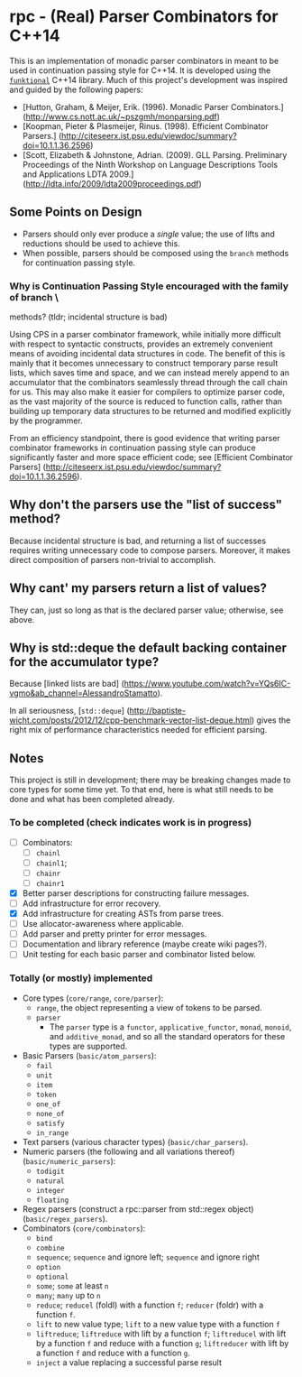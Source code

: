 # rpc - (Real) Parser Combinators for C++14

This is an implementation of monadic parser combinators in meant to be used in
continuation passing style for C++14. It is developed using the
[`funktional`](https://github.com/daltonwoodard/funktional) C++14 library.
Much of this project's development was inspired and guided by the following
papers:

- [Hutton, Graham, & Meijer, Erik. (1996). Monadic Parser Combinators.]
(http://www.cs.nott.ac.uk/~pszgmh/monparsing.pdf)
- [Koopman, Pieter & Plasmeijer, Rinus. (1998). Efficient Combinator Parsers.]
(http://citeseerx.ist.psu.edu/viewdoc/summary?doi=10.1.1.36.2596)
- [Scott, Elizabeth & Johnstone, Adrian. (2009). GLL Parsing.
Preliminary Proceedings of the Ninth Workshop on
Language Descriptions Tools and Applications LDTA 2009.]
(http://ldta.info/2009/ldta2009proceedings.pdf)

## Some Points on Design

- Parsers should only ever produce a *single* value; the use of lifts and
reductions should be used to achieve this.
- When possible, parsers should be composed using the `branch` methods for
continuation passing style.

### Why is Continuation Passing Style encouraged with the family of branch \
methods? (tldr; incidental structure is bad)

Using CPS in a parser combinator framework, while initially more difficult with
respect to syntactic constructs, provides an extremely convenient means of
avoiding incidental data structures in code. The benefit of this is mainly that
it becomes unnecessary to construct temporary parse result lists, which saves
time and space, and we can instead merely append to an accumulator that the
combinators seamlessly thread through the call chain for us. This may also make
it easier for compilers to optimize parser code, as the vast majority of the
source is reduced to function calls, rather than building up temporary data
structures to be returned and modified explicitly by the programmer.

From an efficiency standpoint, there is good evidence that writing parser
combinator frameworks in continuation passing style can produce significantly
faster and more space efficient code; see [Efficient Combinator Parsers]
(http://citeseerx.ist.psu.edu/viewdoc/summary?doi=10.1.1.36.2596).

## Why don't the parsers use the "list of success" method?

Because incidental structure is bad, and returning a list of successes
requires writing unnecessary code to compose parsers. Moreover, it makes
direct composition of parsers non-trivial to accomplish.

## Why cant' my parsers return a list of values?

They can, just so long as that is the declared parser value; otherwise, see
above.

## Why is std::deque the default backing container for the accumulator type?

Because [linked lists are bad]
(https://www.youtube.com/watch?v=YQs6IC-vgmo&ab_channel=AlessandroStamatto).

In all seriousness, [`std::deque`]
(http://baptiste-wicht.com/posts/2012/12/cpp-benchmark-vector-list-deque.html)
gives the right mix of performance characteristics needed for efficient parsing.

## Notes

This project is still in development; there may be breaking changes made to core
types for some time yet. To that end, here is what still needs to be done and 
what has been completed already.

### To be completed (check indicates work is in progress)
- [ ] Combinators:
    - [ ] `chainl`
    - [ ] `chainl1`;
    - [ ] `chainr`
    - [ ] `chainr1`
- [x] Better parser descriptions for constructing failure messages.
- [ ] Add infrastructure for error recovery.
- [x] Add infrastructure for creating ASTs from parse trees.
- [ ] Use allocator-awareness where applicable.
- [ ] Add parser and pretty printer for error messages.
- [ ] Documentation and library reference (maybe create wiki pages?).
- [ ] Unit testing for each basic parser and combinator listed below.

### Totally (or mostly) implemented
- Core types (`core/range`, `core/parser`):
    - `range`, the object representing a view of tokens to be parsed.
    - `parser`
        - The `parser` type is a `functor`, `applicative_functor`, `monad`,
        `monoid`, and `additive_monad`, and so all the standard operators for
        these types are supported.
- Basic Parsers (`basic/atom_parsers`):
    - `fail`
    - `unit`
    - `item`
    - `token`
    - `one_of`
    - `none_of`
    - `satisfy`
    - `in_range`
- Text parsers (various character types) (`basic/char_parsers`).
- Numeric parsers (the following and all variations thereof)
(`basic/numeric_parsers`):
    - `todigit`
    - `natural`
    - `integer`
    - `floating`
- Regex parsers (construct a rpc::parser from std::regex object)
(`basic/regex_parsers`).
- Combinators (`core/combinators`):
    - `bind`
    - `combine`
    - `sequence`; `sequence` and ignore left; `sequence` and ignore right
    - `option`
    - `optional`
    - `some`; `some` at least `n`
    - `many`; `many` up to `n`
    - `reduce`; `reducel` (foldl) with a function `f`; `reducer` (foldr) with a
    function `f`.
    - `lift` to new value type; `lift` to a new value type with a function `f`
    - `liftreduce`; `liftreduce` with lift by a function `f`; `liftreducel` with
    lift by a function `f` and reduce with a function `g`; `liftreducer` with
    lift by a function `f` and reduce with a function `g`.
    - `inject` a value replacing a successful parse result

